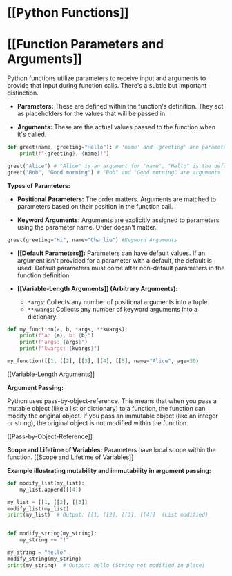 # [[Python Functions]]
# [[Function Parameters and Arguments]] 
Python functions utilize parameters to receive input and arguments to provide that input during function calls.  There's a subtle but important distinction.

* **Parameters:** These are defined within the function's definition. They act as placeholders for the values that will be passed in.

* **Arguments:** These are the actual values passed to the function when it's called.


```python
def greet(name, greeting="Hello"): # 'name' and 'greeting' are parameters
    print(f"{greeting}, {name}!")

greet("Alice") # "Alice" is an argument for 'name', "Hello" is the default argument for 'greeting'
greet("Bob", "Good morning") # "Bob" and "Good morning" are arguments
```

**Types of Parameters:**

* **Positional Parameters:**  The order matters.  Arguments are matched to parameters based on their position in the function call.

* **Keyword Arguments:**  Arguments are explicitly assigned to parameters using the parameter name. Order doesn't matter.

```python
greet(greeting="Hi", name="Charlie") #Keyword Arguments
```

* **[[Default Parameters]]:**  Parameters can have default values. If an argument isn't provided for a parameter with a default, the default is used.  Default parameters must come after non-default parameters in the function definition.

* **[[Variable-Length Arguments]] (Arbitrary Arguments):**
    * `*args`:  Collects any number of positional arguments into a tuple.
    * `**kwargs`: Collects any number of keyword arguments into a dictionary.

```python
def my_function(a, b, *args, **kwargs):
    print(f"a: {a}, b: {b}")
    print(f"args: {args}")
    print(f"kwargs: {kwargs}")

my_function([[1, [[2], [[3], [[4], [[5], name="Alice", age=30)
```

[[Variable-Length Arguments]]

**Argument Passing:**

Python uses pass-by-object-reference.  This means that when you pass a mutable object (like a list or dictionary) to a function, the function can modify the original object.  If you pass an immutable object (like an integer or string), the original object is not modified within the function.

[[Pass-by-Object-Reference]]


**Scope and Lifetime of Variables:**  Parameters have local scope within the function.  [[Scope and Lifetime of Variables]]

**Example illustrating mutability and immutability in argument passing:**

```python
def modify_list(my_list):
    my_list.append([[4])

my_list = [[1, [[2], [[3]]
modify_list(my_list)
print(my_list)  # Output: [[1, [[2], [[3], [[4]]  (List modified)


def modify_string(my_string):
    my_string += "!"

my_string = "hello"
modify_string(my_string)
print(my_string)  # Output: hello (String not modified in place)
```
